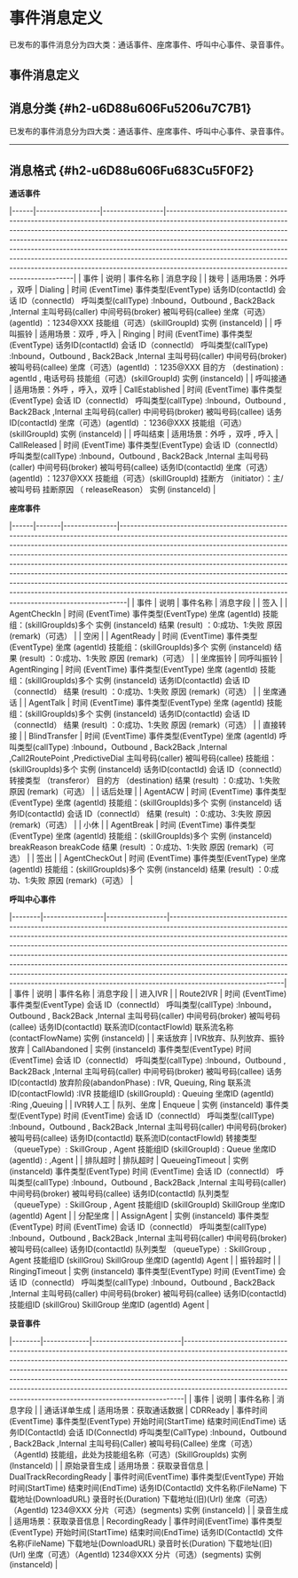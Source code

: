 事件消息定义 
===========================

已发布的事件消息分为四大类：通话事件、座席事件、呼叫中心事件、录音事件。

事件消息定义 
------------------------

消息分类 {#h2-u6D88u606Fu5206u7C7B1}
--------------------------------

已发布的事件消息分为四大类：通话事件、座席事件、呼叫中心事件、录音事件。

*** ** * ** ***

消息格式 {#h2-u6D88u606Fu683Cu5F0F2}
--------------------------------

**通话事件** 


|------|------------------|-----------------|----------------------------------------------------------------------------------------------------------------------------------------------------------------------------------------------------------------------------------------------------------------------------------------------------------------------------------------------------------------------------------------------------------------------------------------------------------------------------------------------------------------------------------------|
| 事件   | 说明               | 事件名称            | 消息字段                                                                                                                                                                                                                                                                                                                                                                                                                                                                                                                                   |
| 拨号   | 适用场景：外呼 ，双呼      | Dialing         | 时间            (EventTime)                         事件类型(EventType)                        话务ID(contactId)                        会话 ID（connectId）                        呼叫类型(callType) :Inbound，Outbound , Back2Back ,Internal                        主叫号码(caller)                        中间号码(broker)                        被叫号码(callee)            坐席（可选）(agentId) ：1234@XXX                        技能组（可选）(skillGroupId)            实例 (instanceId)                                                                                |
| 呼叫振铃 | 适用场景：双呼 , 呼入     | Ringing         | 时间 (EventTime)            事件类型(EventType)                        话务ID(contactId)                        会话 ID（connectId）                        呼叫类型(callType) :Inbound，Outbound , Back2Back ,Internal                        主叫号码(caller)                        中间号码(broker)                        被叫号码(callee)                        坐席（可选）(agentId) ：1235@XXX                        目的方 （destination) : agentId , 电话号码                        技能组（可选）(skillGroupId)                        实例 (instanceId)                      |
| 呼叫接通 | 适用场景：外呼 ，呼入，双呼   | CallEstablished | 时间 (EventTime)            事件类型(EventType)                        会话 ID（connectId）                        呼叫类型(callType) :Inbound，Outbound , Back2Back ,Internal                                    主叫号码(caller)                        中间号码(broker)                        被叫号码(callee)                        话务ID(contactId)                        坐席（可选）(agentId) ：1236@XXX                        技能组（可选）(skillGroupId)                        实例 (instanceId)                                                                    |
| 呼叫结束 | 适用场景：外呼 ，双呼 , 呼入 | CallReleased    | 时间 (EventTime)            事件类型(EventType)                        会话 ID（connectId）                        呼叫类型(callType) :Inbound，Outbound , Back2Back ,Internal                        主叫号码(caller)                        中间号码(broker)                        被叫号码(callee)                        话务ID(contactId)                        坐席（可选）(agentId) ：1237@XXX                        技能组（可选）(skillGroupId)                        挂断方 （initiator）：主/被叫号码                        挂断原因 （ releaseReason）            实例 (instanceId) |



**座席事件** 


|------|-------|---------------|--------------------------------------------------------------------------------------------------------------------------------------------------------------------------------------------------------------------------------------------------------------------------------------------------------------------------------------------------------------------------------------------------------------------------------------------------------------------------------------------------------------------------------------------------------------------------------------------------------------------------------------------------|
| 事件   | 说明    | 事件名称          | 消息字段                                                                                                                                                                                                                                                                                                                                                                                                                                                                                                                                                                                                                                             |
| 签入   |       | AgentCheckIn  | 时间            (EventTime)                        事件类型(EventType)                        坐席 (agentId)                        技能组：(skillGroupIds)多个                        实例 (instanceId)                        结果 (result) ：0:成功、1:失败                        原因 (remark)（可选）                                                                                                                                                                                                                                                                                                                                                                    |
| 空闲   |       | AgentReady    | 时间            (EventTime)                        事件类型(EventType)                        坐席 (agentId)                        技能组：(skillGroupIds)多个                        实例 (instanceId)                        结果 (result) ：0:成功、1:失败                        原因 (remark)（可选）                                                                                                                                                                                                                                                                                                                                                                    |
| 坐席振铃 | 同呼叫振铃 | AgentRinging  | 时间            (EventTime)                        事件类型(EventType)                        坐席 (agentId)                        技能组：(skillGroupIds)多个                        实例 (instanceId)                        话务ID(contactId)                        会话 ID（connectId）            结果 (result) ：0:成功、1:失败                        原因 (remark)（可选）                                                                                                                                                                                                                                                                                                 |
| 坐席通话 |       | AgentTalk     | 时间            (EventTime)                        事件类型(EventType)                        坐席 (agentId)                        技能组：(skillGroupIds)多个                        实例 (instanceId)                        话务ID(contactId)                        会话 ID（connectId）            结果 (result) ：0:成功、1:失败                        原因 (remark)（可选）                                                                                                                                                                                                                                                                                                 |
| 直接转接 |       | BlindTransfer | 时间            (EventTime)                        事件类型(EventType)                        坐席 (agentId)                        呼叫类型(callType) :Inbound，Outbound , Back2Back ,Internal ,Call2RoutePoint            ,PredictiveDial                        主叫号码(caller)                        被叫号码(callee)                        技能组：(skillGroupIds)多个                        实例 (instanceId)                        话务ID(contactId)                        会话 ID（connectId）                        转接类型 （transferor）                        目的方 （destination)                        结果 (result) ：0:成功、1:失败                        原因 (remark)（可选） |
| 话后处理 |       | AgentACW      | 时间            (EventTime)                        事件类型(EventType)                        坐席 (agentId)                        技能组：(skillGroupIds)多个                        实例 (instanceId)                        话务ID(contactId)                        会话 ID（connectId）                                    结果 (result) ：0:成功、3:失败                        原因 (remark)（可选）                                                                                                                                                                                                                                                                         |
| 小休   |       | AgentBreak    | 时间            (EventTime)                        事件类型(EventType)                        坐席 (agentId)                        技能组：(skillGroupIds)多个                        实例 (instanceId)                        breakReason                        breakCode                        结果 (result) ：0:成功、1:失败                        原因 (remark)（可选）                                                                                                                                                                                                                                                                                                |
| 签出   |       | AgentCheckOut | 时间            (EventTime)                        事件类型(EventType)                        坐席 (agentId)                        技能组：(skillGroupIds)多个                        实例 (instanceId)                        结果 (result) ：0:成功、1:失败                        原因 (remark)（可选）                                                                                                                                                                                                                                                                                                                                                                    |



**呼叫中心事件** 


|--------|-----------------|-----------------|--------------------------------------------------------------------------------------------------------------------------------------------------------------------------------------------------------------------------------------------------------------------------------------------------------------------------------------------------------------------------------------------------------------------------------------------------------------------------------------------------------------------------------------------------------------------------------------------------|
| 事件     | 说明              | 事件名称            | 消息字段                                                                                                                                                                                                                                                                                                                                                                                                                                                                                                                                                                                             |
| 进入IVR  |                 | Route2IVR       | 时间 (EventTime)                                    事件类型(EventType)                        会话 ID（connectId）                        呼叫类型(callType) :Inbound，Outbound , Back2Back ,Internal                        主叫号码(caller)                        中间号码(broker)                        被叫号码(callee)                        话务ID(contactId)                        联系流ID(contactFlowId)                        联系流名称 (contactFlowName)                        实例 (instanceId)                                                                                                                     |
| 来话放弃   | IVR放弃、队列放弃、振铃放弃 | CallAbandoned   | 实例            (instanceId)                        事件类型(EventType)                        时间 (EventTime)                         会话 ID（connectId）                        呼叫类型(callType) :Inbound，Outbound , Back2Back ,Internal                        主叫号码(caller)                        中间号码(broker)                        被叫号码(callee)                        话务ID(contactId)                        放弃阶段(abandonPhase) : IVR, Queuing, Ring                        联系流ID(contactFlowId) :IVR            技能组ID (skillGroupId) : Queuing                        坐席ID (agentId) :Ring ,Queuing |
| IVR转人工 | 队列、坐席           | Enqueue         | 实例            (instanceId)                        事件类型(EventType)                        时间 (EventTime)                         会话 ID（connectId）                        呼叫类型(callType) :Inbound，Outbound , Back2Back ,Internal                        主叫号码(caller)                        中间号码(broker)                        被叫号码(callee)            话务ID(contactId)            联系流ID(contactFlowId)                         转接类型 （queueType）: SkillGroup            , Agent                        技能组ID (skillGroupId) : Queue                        坐席ID (agentId) : ,Agent                 |
| 排队超时   | 排队超时            | QueueingTimeout | 实例            (instanceId)                        事件类型(EventType)                        时间 (EventTime)                         会话 ID（connectId）                        呼叫类型(callType) :Inbound，Outbound , Back2Back ,Internal                        主叫号码(caller)                        中间号码(broker)                        被叫号码(callee)            话务ID(contactId)                        队列类型 （queueType）: SkillGroup , Agent                        技能组ID (skillGroupId)  SkillGroup                        坐席ID (agentId)  Agent                                                           |
| 分配坐席   |                 | AssignAgent     | 实例            (instanceId)                        事件类型(EventType)                        时间 (EventTime)                         会话 ID（connectId）                        呼叫类型(callType) :Inbound，Outbound , Back2Back ,Internal                        主叫号码(caller)                        中间号码(broker)                        被叫号码(callee)                                    话务ID(contactId)                        队列类型 （queueType）: SkillGroup , Agent                        技能组ID (skillGrou) SkillGroup                        坐席ID (agentId)  Agent                                       |
| 振铃超时   |                 | RingingTimeout  | 实例            (instanceId)                        事件类型(EventType)                        时间 (EventTime)                         会话 ID（connectId）                        呼叫类型(callType) :Inbound，Outbound , Back2Back ,Internal            主叫号码(caller)                        中间号码(broker)                        被叫号码(callee)            话务ID(contactId)            技能组ID (skillGrou) SkillGroup                        坐席ID (agentId)  Agent                                                                                                                                                   |



**录音事件** 


|--------|-------------|-------------------------|------------------------------------------------------------------------------------------------------------------------------------------------------------------------------------------------------------------------------------------------------------------------------------------------------------------------------------------------------------------------------------------------------------------------------------------------------------------------------------|
| 事件     | 说明          | 事件名称                    | 消息字段                                                                                                                                                                                                                                                                                                                                                                                                                                                                               |
| 通话详单生成 | 适用场景：获取通话数据 | CDRReady                | 事件时间(EventTime)                         事件类型(EventType)                   开始时间(StartTime)                       结束时间(EndTime)                   话务ID(ContactId)                        会话 ID(ConnectId)                        呼叫类型(CallType) :Inbound，Outbound , Back2Back ,Internal                        主叫号码(Caller)                        被叫号码(Callee)            坐席（可选）（AgentId)                        技能组，此处为技能组名称（可选）(SkillGroupIds)                    实例 (InstanceId) |
| 原始录音生成 | 适用场景：获取录音信息 | DualTrackRecordingReady | 事件时间(EventTime)                    事件类型(EventType)                    开始时间(StartTime)                        结束时间(EndTime)                    话务ID(ContactId)                    文件名称(FileName)                    下载地址(DownloadURL)                     录音时长(Duration)                   下载地址(旧)(Url)                      坐席（可选）（AgentId) 1234@XXX                      分片（可选）(segments)                  实例 (instanceId)                                                        |
| 录音生成   | 适用场景：获取录音信息 | RecordingReady          | 事件时间(EventTime)                    事件类型(EventType)                    开始时间(StartTime)                        结束时间(EndTime)                    话务ID(ContactId)                    文件名称(FileName)                    下载地址(DownloadURL)                     录音时长(Duration)                   下载地址(旧)(Url)                      坐席（可选）（AgentId) 1234@XXX                      分片（可选）(segments)                  实例 (instanceId)                                                        |


